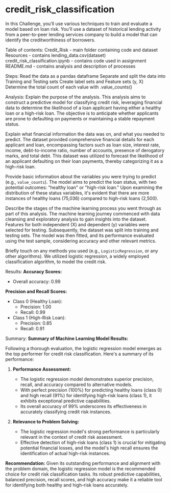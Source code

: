 # credit_risk_classification

In this Challenge, you’ll use various techniques to train and evaluate a model based on loan risk. You’ll use a dataset of historical lending activity from a peer-to-peer lending services company to build a model that can identify the creditworthiness of borrowers.

Table of contents:
Credit_Risk - main folder containing code and dataset
Resources - contains lending_data.csv(dataset)
credit_risk_classification.ipynb - contains code used in assignment
README.md - contains analysis and description of processes

Steps:
Read the data as a pandas dataframe
Separate and split the data into Training and Testing sets
Create label sets and Feature sets (y, X)
Determine the total count of each value with .value_counts()

Analysis:
Explain the purpose of the analysis.
This analysis aims to construct a predictive model for classifying credit risk, leveraging financial data to determine the likelihood of a loan applicant having either a healthy loan or a high-risk loan. The objective is to anticipate whether applicants are prone to defaulting on payments or maintaining a stable repayment status.

Explain what financial information the data was on, and what you needed to predict.
The dataset provided comprehensive financial details for each applicant and loan, encompassing factors such as loan size, interest rate, income, debt-to-income ratio, number of accounts, presence of derogatory marks, and total debt. This dataset was utilized to forecast the likelihood of an applicant defaulting on their loan payments, thereby categorizing it as a high-risk loan.

Provide basic information about the variables you were trying to predict (e.g., `value_counts`).
The model aims to predict the loan status, with two potential outcomes: "healthy loan" or "high-risk loan." Upon examining the distribution of these status variables, it's evident that there are more instances of healthy loans (75,036) compared to high-risk loans (2,500).

Describe the stages of the machine learning process you went through as part of this analysis.
The machine learning journey commenced with data cleansing and exploratory analysis to gain insights into the dataset. Features for both independent (X) and dependent (y) variables were selected for testing. Subsequently, the dataset was split into training and testing sets. The model was then fitted, and its performance evaluated using the test sample, considering accuracy and other relevant metrics.

Briefly touch on any methods you used (e.g., `LogisticRegression`, or any other algorithms).
We utilized logistic regression, a widely employed classification algorithm, to model the credit risk.

Results:
**Accuracy Scores:**
- Overall accuracy: 0.99

**Precision and Recall Scores:**
- Class 0 (Healthy Loan):
  - Precision: 1.00
  - Recall: 0.99
- Class 1 (High-Risk Loan):
  - Precision: 0.85
  - Recall: 0.91

Summary:
  **Summary of Machine Learning Model Results:**

Following a thorough evaluation, the logistic regression model emerges as the top performer for credit risk classification. Here's a summary of its performance:

1. **Performance Assessment:**
   - The logistic regression model demonstrates superior precision, recall, and accuracy compared to alternative models.
   - With perfect precision (100%) for predicting healthy loans (class 0) and high recall (91%) for identifying high-risk loans (class 1), it exhibits exceptional predictive capabilities.
   - Its overall accuracy of 99% underscores its effectiveness in accurately classifying credit risk instances.

2. **Relevance to Problem Solving:**
   - The logistic regression model's strong performance is particularly relevant in the context of credit risk assessment.
   - Effective detection of high-risk loans (class 1) is crucial for mitigating potential financial losses, and the model's high recall ensures the identification of actual high-risk instances.

**Recommendation:**
Given its outstanding performance and alignment with the problem domain, the logistic regression model is the recommended choice for credit risk classification tasks. Its robust predictive capabilities, balanced precision, recall scores, and high accuracy make it a reliable tool for identifying both healthy and high-risk loans accurately.

